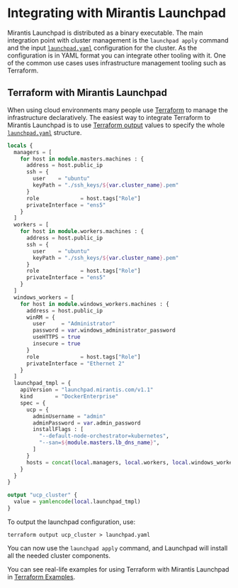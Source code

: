 # Integrating with Mirantis Launchpad

Mirantis Launchpad is distributed as a binary executable. The main integration point with cluster management is the `launchpad apply` command and the input [`launchpad.yaml`](configuration-file.md) configuration for the cluster. As the configuration is in YAML format you can integrate other tooling with it. One of the common use cases uses infrastructure management tooling such as Terraform.

## Terraform with Mirantis Launchpad

When using cloud environments many people use [Terraform](https://www.terraform.io/) to manage the infrastructure declaratively. The easiest way to integrate Terraform to Mirantis Launchpad is to use [Terraform output](https://www.terraform.io/docs/configuration/outputs.html) values to specify the whole [`launchpad.yaml`](configuration-file.md) structure.

```terraform
locals {
  managers = [
    for host in module.masters.machines : {
      address = host.public_ip
      ssh = {
        user    = "ubuntu"
        keyPath = "./ssh_keys/${var.cluster_name}.pem"
      }
      role             = host.tags["Role"]
      privateInterface = "ens5"
    }
  ]
  workers = [
    for host in module.workers.machines : {
      address = host.public_ip
      ssh = {
        user    = "ubuntu"
        keyPath = "./ssh_keys/${var.cluster_name}.pem"
      }
      role             = host.tags["Role"]
      privateInterface = "ens5"
    }
  ]
  windows_workers = [
    for host in module.windows_workers.machines : {
      address = host.public_ip
      winRM = {
        user     = "Administrator"
        password = var.windows_administrator_password
        useHTTPS = true
        insecure = true
      }
      role             = host.tags["Role"]
      privateInterface = "Ethernet 2"
    }
  ]
  launchpad_tmpl = {
    apiVersion = "launchpad.mirantis.com/v1.1"
    kind       = "DockerEnterprise"
    spec = {
      ucp = {
        adminUsername = "admin"
        adminPassword = var.admin_password
        installFlags : [
          "--default-node-orchestrator=kubernetes",
          "--san=${module.masters.lb_dns_name}",
        ]
      }
      hosts = concat(local.managers, local.workers, local.windows_workers)
    }
  }
}

output "ucp_cluster" {
  value = yamlencode(local.launchpad_tmpl)
}
```

To output the launchpad configuration, use:

```
terraform output ucp_cluster > launchpad.yaml
```

You can now use the `launchpad apply` command, and Launchpad will install all the needed cluster components.

You can see real-life examples for using Terraform with Mirantis Launchpad in [Terraform Examples](../examples/terraform/README.md).
